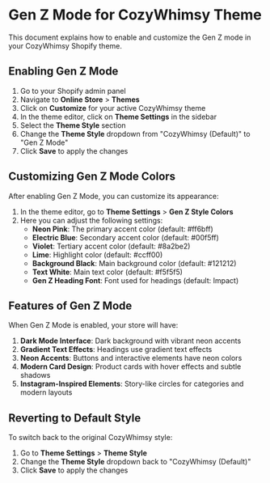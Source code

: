 # Gen Z Mode for CozyWhimsy Theme

This document explains how to enable and customize the Gen Z mode in your CozyWhimsy Shopify theme.

## Enabling Gen Z Mode

1. Go to your Shopify admin panel
2. Navigate to **Online Store** > **Themes**
3. Click on **Customize** for your active CozyWhimsy theme
4. In the theme editor, click on **Theme Settings** in the sidebar
5. Select the **Theme Style** section
6. Change the **Theme Style** dropdown from "CozyWhimsy (Default)" to "Gen Z Mode"
7. Click **Save** to apply the changes

## Customizing Gen Z Mode Colors

After enabling Gen Z Mode, you can customize its appearance:

1. In the theme editor, go to **Theme Settings** > **Gen Z Style Colors**
2. Here you can adjust the following settings:
   - **Neon Pink**: The primary accent color (default: #ff6bff)
   - **Electric Blue**: Secondary accent color (default: #00f5ff)
   - **Violet**: Tertiary accent color (default: #8a2be2)
   - **Lime**: Highlight color (default: #ccff00)
   - **Background Black**: Main background color (default: #121212)
   - **Text White**: Main text color (default: #f5f5f5)
   - **Gen Z Heading Font**: Font used for headings (default: Impact)

## Features of Gen Z Mode

When Gen Z Mode is enabled, your store will have:

1. **Dark Mode Interface**: Dark background with vibrant neon accents
2. **Gradient Text Effects**: Headings use gradient text effects
3. **Neon Accents**: Buttons and interactive elements have neon colors
4. **Modern Card Design**: Product cards with hover effects and subtle shadows
5. **Instagram-Inspired Elements**: Story-like circles for categories and modern layouts

## Reverting to Default Style

To switch back to the original CozyWhimsy style:

1. Go to **Theme Settings** > **Theme Style**
2. Change the **Theme Style** dropdown back to "CozyWhimsy (Default)"
3. Click **Save** to apply the changes
